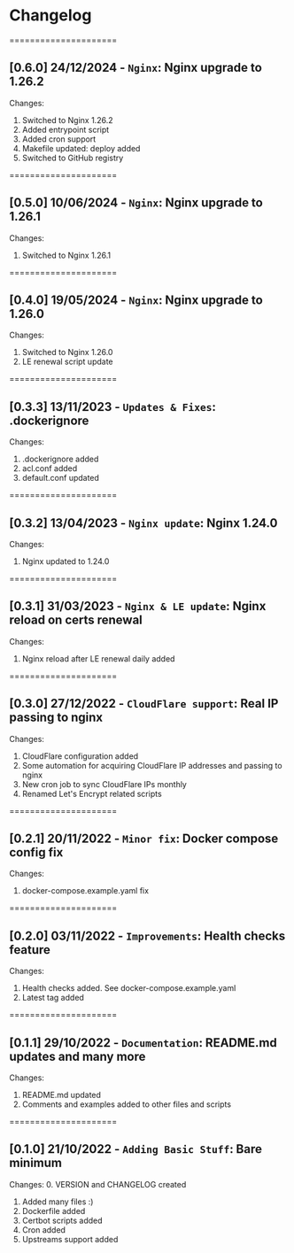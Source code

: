 
# Changelog

=====================
## [0.6.0] 24/12/2024 - `Nginx`: Nginx upgrade to 1.26.2

Changes:
1. Switched to Nginx 1.26.2
2. Added entrypoint script
3. Added cron support
4. Makefile updated: deploy added
5. Switched to GitHub registry

=====================
## [0.5.0] 10/06/2024 - `Nginx`: Nginx upgrade to 1.26.1

Changes:
1. Switched to Nginx 1.26.1

=====================
## [0.4.0] 19/05/2024 - `Nginx`: Nginx upgrade to 1.26.0

Changes:
1. Switched to Nginx 1.26.0
2. LE renewal script update

=====================
## [0.3.3] 13/11/2023 - `Updates & Fixes`: .dockerignore

Changes:
1. .dockerignore added
2. acl.conf added
3. default.conf updated

=====================
## [0.3.2] 13/04/2023 - `Nginx update`: Nginx 1.24.0

Changes:
1. Nginx updated to 1.24.0

=====================
## [0.3.1] 31/03/2023 - `Nginx & LE update`: Nginx reload on certs renewal

Changes:
1. Nginx reload after LE renewal daily added

=====================
## [0.3.0] 27/12/2022 - `CloudFlare support`: Real IP passing to nginx

Changes:
1. CloudFlare configuration added
2. Some automation for acquiring CloudFlare IP addresses and passing to nginx
3. New cron job to sync CloudFlare IPs monthly
4. Renamed Let's Encrypt related scripts

=====================
## [0.2.1] 20/11/2022 - `Minor fix`: Docker compose config fix

Changes:
1. docker-compose.example.yaml fix

=====================
## [0.2.0] 03/11/2022 - `Improvements`: Health checks feature

Changes:
1. Health checks added. See docker-compose.example.yaml
2. Latest tag added

=====================
## [0.1.1] 29/10/2022 - `Documentation`: README.md updates and many more

Changes:
1. README.md updated
2. Comments and examples added to other files and scripts

=====================
## [0.1.0] 21/10/2022 - `Adding Basic Stuff`: Bare minimum

Changes:
0. VERSION and CHANGELOG created
1. Added many files :)
2. Dockerfile added
3. Certbot scripts added
4. Cron added
5. Upstreams support added
